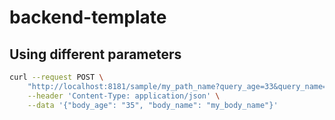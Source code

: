 # backend-template

## Using different parameters

```bash
curl --request POST \
    "http://localhost:8181/sample/my_path_name?query_age=33&query_name=my_query_name&body_name=body_name_from_query" \
    --header 'Content-Type: application/json' \
    --data '{"body_age": "35", "body_name": "my_body_name"}'
```
